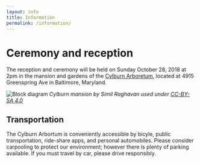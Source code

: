 ```yaml
---
layout: info
title: Information
permalink: /information/
---
```


# Ceremony and reception

The reception and ceremony will be held on Sunday October 28, 2018 at 2pm in the mansion and gardens of the [Cylburn Arboretum](https://bcrp.baltimorecity.gov/Cylburn), located at 4915 Greenspring Ave in Baltimore, Maryland.

![Block diagram](https://upload.wikimedia.org/wikipedia/commons/thumb/1/13/Cylburn_Mansion_Front.JPG/1920px-Cylburn_Mansion_Front.JPG)
*Cylburn mansion by Simil Raghavan used under [CC-BY-SA 4.0](https://creativecommons.org/licenses/by-sa/4.0/)*



## Transportation
The Cylburn Arbortum is conveniently accessible by bicyle, public transportation, ride-share apps, and personal automobiles. Please consider carpooling to protect our environment; however there is plenty of parking available. If you must travel by car, please drive responsibly.




